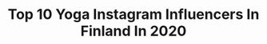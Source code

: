 ---
title: Top 10 Yoga Instagram Influencers In Finland In 2020
description: >-
  Find top yoga Instagram influencers in Finland in 2020. Most popular hashtags: #yoga #style #selfie #summervibes.
platform: Instagram
profiles:
  - username: "kriselda"
    fullname: >-
      𝐊 𝐑 𝐈 𝐒 𝐄 𝐋 𝐃 𝐀
    location: "Finland"
    followers: 10919
    engagement: 715
    commentsToLikes: 0.054665
    id: ck13cwclf2hhg0i19uxbm92y1
    verified: false
    hashtags: "#goallround, #lumene50, #plansuomi, #namaste"
  - username: "essirundgren"
    fullname: >-
      Essi Rundgren
    location: "Finland"
    followers: 3499
    engagement: 1547
    commentsToLikes: 0.077554
    id: ck5ho32mgoudz0i11grsa9g48
    verified: false
    hashtags: "#graduation, #knitspo, #longbob, #fishtail"
  - username: "camillaainsworth"
    fullname: >-
      ℭ𝔞𝔪𝔦𝔩𝔩𝔞🥜💘
    location: "Finland"
    followers: 41593
    engagement: 400
    commentsToLikes: 0.052552
    id: ck15rojq58xii0i19kv3f9bq4
    verified: true
    hashtags: "#online, #jack1ttr1be, #sustainablefashion, #entrepreneur"
  - username: "veronicaleea"
    fullname: >-
      Veronica Leea
    location: "Finland"
    followers: 106393
    engagement: 278
    commentsToLikes: 0.033586
    id: ck6trvtcs1dop0j71knsuux6g
    verified: false
    hashtags: "#wednesday, #absworkout, #fitnesswomen, #embraceit"
  - username: "veerakononen"
    fullname: >-
      Veera Könönen | Wellnessmalli
    location: "Finland"
    followers: 8051
    engagement: 1569
    commentsToLikes: 0.018984
    id: ck5cl1g6wy23f0i11jz1ltjjk
    verified: false
    hashtags: "#anyfin, #martens, #friends, #weekend"
  - username: "kira_kosonen"
    fullname: >-
      Kira Kosonen
    location: "Finland"
    followers: 27710
    engagement: 364
    commentsToLikes: 0.020602
    id: ck136e8i7623p0i19uf4jpy4u
    verified: false
    hashtags: "#bedroom, #health, #juice, #datenight"
  - username: "maiju_minea"
    fullname: >-
      Maiju Minea Aalto
    location: "Finland"
    followers: 15867
    engagement: 394
    commentsToLikes: 0.049343
    id: ck8t0cz2prn9j0j78ci9puh5i
    verified: false
    hashtags: "#bphairponytail, #dkny, #wheresmycoffee, #quarantraining"
  - username: "waltteritorikka"
    fullname: >-
      Waltteri Torikka
    location: "Finland"
    followers: 9670
    engagement: 637
    commentsToLikes: 0.045442
    id: ck5c0vbvstwwy0i11favw7kci
    verified: true
    hashtags: "#villakoira, #bellanotte, #hairstyle, #tenorhunk"
  - username: "elselautala"
    fullname: >-
      Else Lautala
    location: "Finland"
    followers: 18512
    engagement: 484
    commentsToLikes: 0.027368
    id: ck14jdpj8jtt60i193z1xuuy5
    verified: false
    hashtags: "#homeworkout, #yogapractice, #happyquotes, #happyjump"
  - username: "rumpumbo023"
    fullname: >-
      ⠀⠀⠀⠀⠀⠀⠀⠀⠀⠀Ivan Rumpumbo
    location: "Finland"
    followers: 17573
    engagement: 118
    commentsToLikes: 0.029873
    id: ck6u4jlwr43gg0j7171adn2pl
    verified: false
    hashtags: "#kewgardens, #cocktails, #caferegatta, #latepost"
---